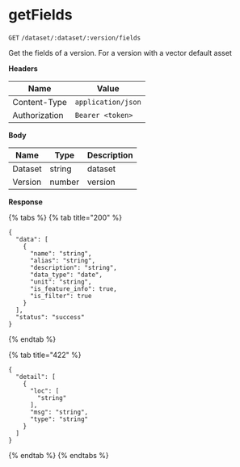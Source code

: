 # getFields

`GET` `/dataset/:dataset/:version/fields`

Get the fields of a version. For a version with a vector default asset

**Headers**

| Name          | Value              |
| ------------- | ------------------ |
| Content-Type  | `application/json` |
| Authorization | `Bearer <token>`   |

**Body**

| Name    | Type   | Description |
| ------- | ------ | ----------- |
| Dataset | string | dataset     |
| Version | number | version     |

**Response**

{% tabs %}
{% tab title="200" %}
```
{
  "data": [
    {
      "name": "string",
      "alias": "string",
      "description": "string",
      "data_type": "date",
      "unit": "string",
      "is_feature_info": true,
      "is_filter": true
    }
  ],
  "status": "success"
}
```
{% endtab %}

{% tab title="422" %}
```
{
  "detail": [
    {
      "loc": [
        "string"
      ],
      "msg": "string",
      "type": "string"
    }
  ]
}
```
{% endtab %}
{% endtabs %}
